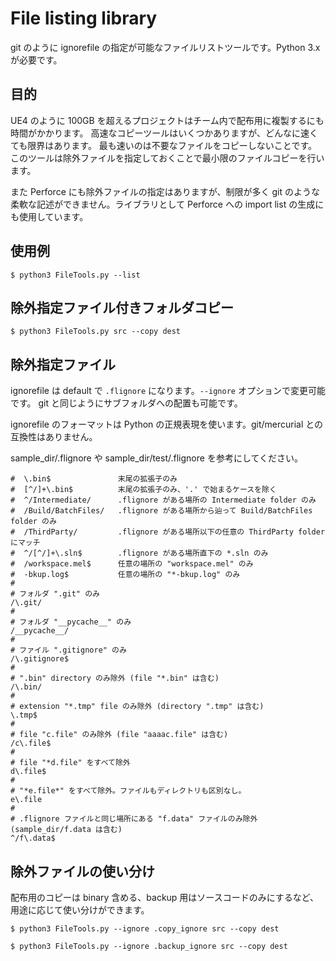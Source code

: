 # File listing library

git のように ignorefile の指定が可能なファイルリストツールです。Python 3.x が必要です。


## 目的

UE4 のように 100GB を超えるプロジェクトはチーム内で配布用に複製するにも時間がかかります。
高速なコピーツールはいくつかありますが、どんなに速くても限界はあります。
最も速いのは不要なファイルをコピーしないことです。
このツールは除外ファイルを指定しておくことで最小限のファイルコピーを行います。

また Perforce にも除外ファイルの指定はありますが、制限が多く git のような柔軟な記述ができません。ライブラリとして Perforce への import list の生成にも使用しています。



## 使用例

```
$ python3 FileTools.py --list
```

## 除外指定ファイル付きフォルダコピー

```
$ python3 FileTools.py src --copy dest
```

## 除外指定ファイル

ignorefile は default で `.flignore` になります。`--ignore` オプションで変更可能です。
git と同じようにサブフォルダへの配置も可能です。

ignorefile のフォーマットは Python の正規表現を使います。git/mercurial との互換性はありません。

sample_dir/.flignore や sample_dir/test/.flignore を参考にしてください。

```
#  \.bin$               末尾の拡張子のみ
#  [^/]+\.bin$          末尾の拡張子のみ、'.' で始まるケースを除く
#  ^/Intermediate/      .flignore がある場所の Intermediate folder のみ
#  /Build/BatchFiles/   .flignore がある場所から辿って Build/BatchFiles folder のみ
#  /ThirdParty/         .flignore がある場所以下の任意の ThirdParty folder にマッチ
#  ^/[^/]+\.sln$        .flignore がある場所直下の *.sln のみ
#  /workspace.mel$      任意の場所の "workspace.mel" のみ
#  -bkup.log$           任意の場所の "*-bkup.log" のみ
#
# フォルダ ".git" のみ
/\.git/
#
# フォルダ "__pycache__" のみ
/__pycache__/
#
# ファイル ".gitignore" のみ
/\.gitignore$
#
# ".bin" directory のみ除外 (file "*.bin" は含む)
/\.bin/
#
# extension "*.tmp" file のみ除外 (directory ".tmp" は含む)
\.tmp$
#
# file "c.file" のみ除外 (file "aaaac.file" は含む)
/c\.file$
#
# file "*d.file" をすべて除外
d\.file$
#
# "*e.file*" をすべて除外。ファイルもディレクトリも区別なし。
e\.file
#
# .flignore ファイルと同じ場所にある "f.data" ファイルのみ除外 (sample_dir/f.data は含む)
^/f\.data$
```

## 除外ファイルの使い分け

配布用のコピーは binary 含める、backup 用はソースコードのみにするなど、用途に応じて使い分けができます。

```
$ python3 FileTools.py --ignore .copy_ignore src --copy dest
```
```
$ python3 FileTools.py --ignore .backup_ignore src --copy dest
```
